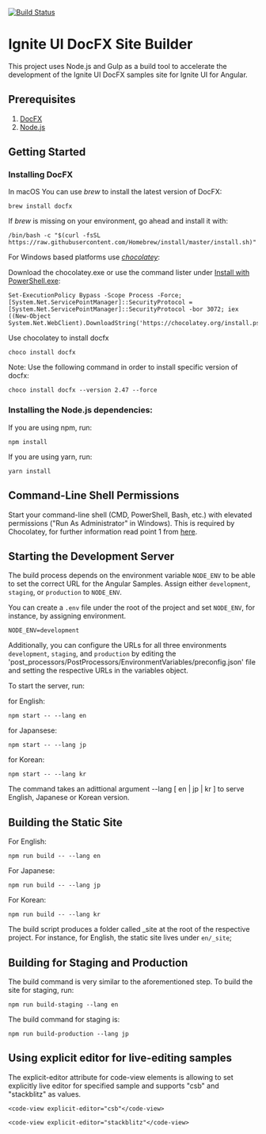 [![Build Status](https://travis-ci.org/IgniteUI/igniteui-docfx.svg?branch=master)](https://travis-ci.org/IgniteUI/igniteui-docfx)

# Ignite UI DocFX Site Builder

This project uses Node.js and Gulp as a build tool to accelerate the development of the Ignite UI DocFX samples site for Ignite UI for Angular.

## Prerequisites

1. [DocFX](https://dotnet.github.io/docfx)
2. [Node.js](https://nodejs.org)

## Getting Started

### Installing DocFX

In macOS You can use _brew_ to install the latest version of DocFX:

```
brew install docfx
```

If _brew_ is missing on your environment, go ahead and install it with:

```
/bin/bash -c "$(curl -fsSL https://raw.githubusercontent.com/Homebrew/install/master/install.sh)"
```

For Windows based platforms use [_chocolatey_](https://chocolatey.org/):

Download the chocolatey.exe or use the command lister under [Install with PowerShell.exe](https://docs.chocolatey.org/en-us/choco/setup#install-with-powershell.exe):

```
Set-ExecutionPolicy Bypass -Scope Process -Force; [System.Net.ServicePointManager]::SecurityProtocol = [System.Net.ServicePointManager]::SecurityProtocol -bor 3072; iex ((New-Object System.Net.WebClient).DownloadString('https://chocolatey.org/install.ps1'))
```

Use chocolatey to install docfx
```
choco install docfx
```

Note: Use the following command in order to install specific version of docfx:

```
choco install docfx --version 2.47 --force
```

### Installing the Node.js dependencies:

If you are using npm, run:

```
npm install
```

If you are using yarn, run:

```
yarn install
```

## Command-Line Shell Permissions

Start your command-line shell (CMD, PowerShell, Bash, etc.) with elevated permissions ("Run As Administrator" in Windows). This is required by Chocolatey, for further information read point 1 from [here](https://chocolatey.org/security#overall).

## Starting the Development Server

The build process depends on the environment variable `NODE_ENV` to be able to set the correct URL for the Angular Samples. Assign either `development`, `staging`, or `production` to `NODE_ENV`.

You can create a `.env` file under the root of the project and set `NODE_ENV`, for instance, by assigning environment.

```
NODE_ENV=development
```

Additionally, you can configure the URLs for all three environments `development`, `staging`, and `production` by editing the 'post_processors/PostProcessors/EnvironmentVariables/preconfig.json' file and setting the respective URLs in the variables object.

To start the server, run:

for English:

```
npm start -- --lang en
```

for Japansese:

```
npm start -- --lang jp
```

for Korean:

```
npm start -- --lang kr
```

The command takes an adittional argument --lang [ en | jp | kr ] to serve English, Japanese or Korean version.

## Building the Static Site

For English:

```
npm run build -- --lang en
```

For Japanese:

```
npm run build -- --lang jp
```

For Korean:

```
npm run build -- --lang kr
```

The build script produces a folder called \_site at the root of the respective project.
For instance, for English, the static site lives under `en/_site`;

## Building for Staging and Production

The build command is very similar to the aforementioned step. To build the site for staging, run:

```
npm run build-staging --lang en
```

The build command for staging is:

```
npm run build-production --lang jp
```

## Using explicit editor for live-editing samples

The explicit-editor attribute for code-view elements is allowing to set explicitly live editor for specified sample and supports "csb" and "stackblitz" as values.


```
<code-view explicit-editor="csb"</code-view>
```

```
<code-view explicit-editor="stackblitz"</code-view>
```